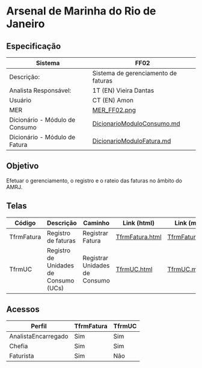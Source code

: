 # Arsenal de Marinha do Rio de Janeiro

## Especificação

| Sistema | FF02 |
| --- | --- |
| Descrição: | Sistema de gerenciamento de faturas
| Analista Responsável: | 1T (EN) Vieira Dantas |
| Usuário | CT (EN) Amon |
| MER | [MER_FF02.png](./MER_FF02.png) |
| Dicionário - Módulo de Consumo | [DicionarioModuloConsumo.md](./DicionarioModuloConsumo.md) |
| Dicionário - Módulo de Fatura | [DicionarioModuloFatura.md](./DicionarioModuloFatura.md) | 

## Objetivo

Efetuar o gerenciamento, o registro e o rateio das faturas no âmbito do AMRJ.

## Telas

| Código | Descrição | Caminho | Link (html) | Link (md) |
| --- | --- | --- | --- | --- |
| TfrmFatura | Registro de faturas | Registrar Fatura | [TfrmFatura.html](./TfrmFatura.html) | [TfrmFatura.md](./TfrmFatura.md) |
| TfrmUC | Registro de Unidades de Consumo (UCs) | Registrar Unidades de Consumo | [TfrmUC.html](./TfrmUC.html) | [TfrmUC.md](./TfrmUC.md) |

## Acessos

| Perfil | TfrmFatura | TfrmUC |
| --- | --- | --- |
| AnalistaEncarregado | Sim | Sim |
| Chefia | Sim | Sim |
| Faturista | Sim | Não |
